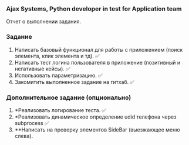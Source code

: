 ### Ajax Systems, Python developer in test for Application team

Отчет о выполнении задания.

### Задание

1) Написать базовый функционал для работы с приложением (поиск элемента, клик элемента и тд). ✅
2) Написать тест логина пользователя в приложение (позитивный и негативные кейсы). ✅
3) Использовать параметризацию. ✅
4) Закомитить выполненное задание на гитхаб. ✅

### Дополнительное задание (опционально)

1) *Реализовать логирование теста. ✅
2) *Реализовать динамическое определение udid телефона через subprocess ✅
3) **Написать на проверку элементов SideBar (выезжающее меню слева).
